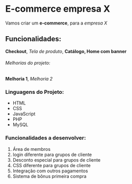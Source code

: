 # E-commerce empresa X

Vamos criar um **e-commerce**, para a *empresa X*

## Funcionalidades:

**Checkout**, _Tela de produto_, **Catálogo, Home com banner**


###### Melhorias do projeto:

__Melhoria 1__, _Melhoria 2_

### Linguagens do Projeto:

* HTML
* CSS
* JavaScript
* PHP
* MySQL

### Funcionalidades a desenvolver:

1. Área de membros
  1. login diferente para grupos de cliente
  2. Desconto especial para grupos de cliente
  3. CSS diferente para grupos de cliente
2. Integração com outros pagamentos
3. Sistema de bônus primeira compra
